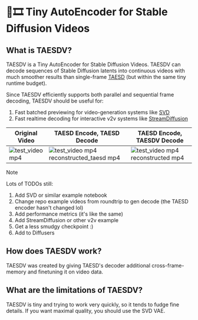 # 🍰🎞️ Tiny AutoEncoder for Stable Diffusion Videos

## What is TAESDV?

TAESDV is a Tiny AutoEncoder for Stable Diffusion Videos. TAESDV can decode sequences of Stable Diffusion latents into continuous videos with much smoother results than single-frame [TAESD](https://github.com/madebyollin/taesd) (but within the same tiny runtime budget).

Since TAESDV efficiently supports both parallel and sequential frame decoding, TAESDV should be useful for:
1. Fast batched previewing for video-generation systems like [SVD](https://huggingface.co/stabilityai/stable-video-diffusion-img2vid)
2. Fast realtime decoding for interactive v2v systems like [StreamDiffusion](https://github.com/cumulo-autumn/StreamDiffusion)

| Original Video | TAESD Encode, TAESD Decode | TAESD Encode, TAESDV Decode |
| -------------- | -------------------------------------- | ---------------------------------------- |
| ![test_video mp4](https://github.com/user-attachments/assets/99bbfeb7-bd7a-4d20-8f35-d328d18a383f) | ![test_video mp4 reconstructed_taesd mp4](https://github.com/user-attachments/assets/80a100ee-6f92-41e9-81a0-258b55cadf53) | ![test_video mp4 reconstructed mp4](https://github.com/user-attachments/assets/c8c24f44-e4e7-42ff-8ce5-962cdf8014ce)|

> [!NOTE]
> Lots of TODOs still:
> 1. Add SVD or similar example notebook
> 2. Change repo example videos from roundtrip to gen decode (the TAESD encoder hasn't changed lol)
> 3. Add performance metrics (it's like the same)
> 4. Add StreamDiffusion or other v2v example
> 5. Get a less smudgy checkpoint :)
> 6. Add to Diffusers

## How does TAESDV work?

TAESDV was created by giving TAESD's decoder additional cross-frame-memory and finetuning it on video data.

## What are the limitations of TAESDV?

TAESDV is tiny and trying to work very quickly, so it tends to fudge fine details. If you want maximal quality, you should use the SVD VAE.
